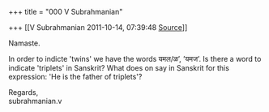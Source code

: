 +++
title = "000 V Subrahmanian"

+++
[[V Subrahmanian	2011-10-14, 07:39:48 [Source](https://groups.google.com/g/bvparishat/c/Z4bQdYFORl0)]]



Namaste.  
  
In order to indicte 'twins' we have the words यमल/ळ’, ’यमज’. Is there a word to indicate 'triplets' in Sanskrit? What does on say in Sanskrit for this expression: 'He is the father of triplets'?  
  
Regards,  
subrahmanian.v   

